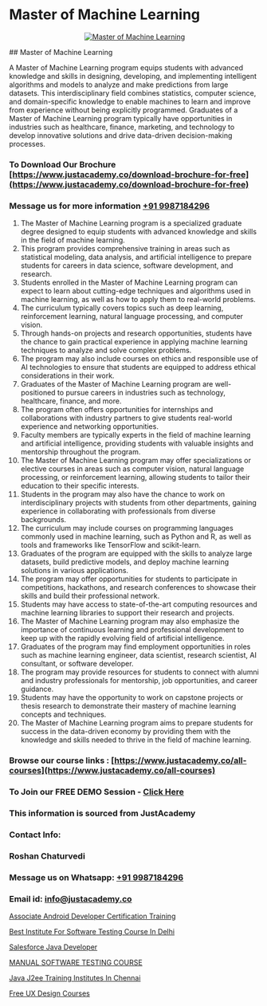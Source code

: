# Master of Machine Learning

<p align="center">
  <a href="https://justacademy.co/course-detail/machine-learning">
    <img src="https://justacademy.co/storage2/course_image/1709713428_course_image.webp" alt="Master of Machine Learning">
  </a>
</p>
## Master of Machine Learning

A Master of Machine Learning program equips students with advanced knowledge and skills in designing, developing, and implementing intelligent algorithms and models to analyze and make predictions from large datasets. This interdisciplinary field combines statistics, computer science, and domain-specific knowledge to enable machines to learn and improve from experience without being explicitly programmed. Graduates of a Master of Machine Learning program typically have opportunities in industries such as healthcare, finance, marketing, and technology to develop innovative solutions and drive data-driven decision-making processes.
### To Download Our Brochure [https://www.justacademy.co/download-brochure-for-free](https://www.justacademy.co/download-brochure-for-free)
### Message us for more information [+91 9987184296](https://api.whatsapp.com/send?phone=919987184296)
1) The Master of Machine Learning program is a specialized graduate degree designed to equip students with advanced knowledge and skills in the field of machine learning.
2) This program provides comprehensive training in areas such as statistical modeling, data analysis, and artificial intelligence to prepare students for careers in data science, software development, and research.
3) Students enrolled in the Master of Machine Learning program can expect to learn about cutting-edge techniques and algorithms used in machine learning, as well as how to apply them to real-world problems.
4) The curriculum typically covers topics such as deep learning, reinforcement learning, natural language processing, and computer vision.
5) Through hands-on projects and research opportunities, students have the chance to gain practical experience in applying machine learning techniques to analyze and solve complex problems.
6) The program may also include courses on ethics and responsible use of AI technologies to ensure that students are equipped to address ethical considerations in their work.
7) Graduates of the Master of Machine Learning program are well-positioned to pursue careers in industries such as technology, healthcare, finance, and more.
8) The program often offers opportunities for internships and collaborations with industry partners to give students real-world experience and networking opportunities.
9) Faculty members are typically experts in the field of machine learning and artificial intelligence, providing students with valuable insights and mentorship throughout the program.
10) The Master of Machine Learning program may offer specializations or elective courses in areas such as computer vision, natural language processing, or reinforcement learning, allowing students to tailor their education to their specific interests.
11) Students in the program may also have the chance to work on interdisciplinary projects with students from other departments, gaining experience in collaborating with professionals from diverse backgrounds.
12) The curriculum may include courses on programming languages commonly used in machine learning, such as Python and R, as well as tools and frameworks like TensorFlow and scikit-learn.
13) Graduates of the program are equipped with the skills to analyze large datasets, build predictive models, and deploy machine learning solutions in various applications.
14) The program may offer opportunities for students to participate in competitions, hackathons, and research conferences to showcase their skills and build their professional network.
15) Students may have access to state-of-the-art computing resources and machine learning libraries to support their research and projects.
16) The Master of Machine Learning program may also emphasize the importance of continuous learning and professional development to keep up with the rapidly evolving field of artificial intelligence.
17) Graduates of the program may find employment opportunities in roles such as machine learning engineer, data scientist, research scientist, AI consultant, or software developer.
18) The program may provide resources for students to connect with alumni and industry professionals for mentorship, job opportunities, and career guidance.
19) Students may have the opportunity to work on capstone projects or thesis research to demonstrate their mastery of machine learning concepts and techniques.
20) The Master of Machine Learning program aims to prepare students for success in the data-driven economy by providing them with the knowledge and skills needed to thrive in the field of machine learning.

### Browse our course links : [https://www.justacademy.co/all-courses](https://www.justacademy.co/all-courses) 
### To Join our FREE DEMO Session - [Click Here](https://www.justacademy.co/register-for-course-demo)


### This information is sourced from JustAcademy
### Contact Info:
### Roshan Chaturvedi
### Message us on Whatsapp: [+91 9987184296](https://api.whatsapp.com/send?phone=919987184296)
### Email id: [info@justacademy.co](mailto:info@justacademy.co)
                
[Associate Android Developer Certification Training](https://www.linkedin.com/pulse/associate-android-developer-certification-training-dnc1f/)

[Best Institute For Software Testing Course In Delhi](https://www.linkedin.com/pulse/best-institute-software-testing-course-delhi-justacademy-thane-0zqtc?trackingId=zsMsjABjhPrkcVM1eOT4hQ%3D%3D&lipi=urn%3Ali%3Apage%3Ad_flagship3_company_admin%3B8x4oZRFoSmO4CZ5ThOfedg%3D%3D)

[Salesforce Java Developer](https://medium.com/@akanshapatil/salesforce-java-developer-403024ac2f65)

[MANUAL SOFTWARE TESTING COURSE](https://medium.com/@ranemanish460/manual-software-testing-course-712347894c6e)

[Java J2ee Training Institutes In Chennai](https://justacademyin.github.io/justacademy/java-j2ee-training-institutes-in-chennai)

[Free UX Design Courses](https://justacademyin.github.io/justacademy/free-ux-design-courses)

